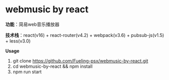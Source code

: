 # webmusic by react  

**功能**：简易web音乐播放器

**技术栈**：react(v16) + react-router(v4.2) + webpack(v3.6) + pubsub-js(v1.5) + less(v3.0) 

**Usage**

1. git clone https://github.com/Fueling-psx/webmusic-by-react.git
2. cd webmusic-by-react && npm install
3. npm run start


